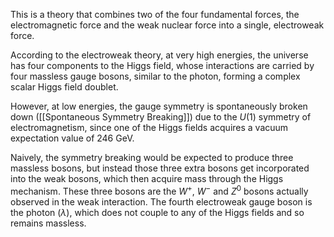 This is a theory that combines two of the four fundamental forces, the electromagnetic force and the weak nuclear force into a single, electroweak force.

According to the electroweak theory, at very high energies, the universe has four components to the Higgs field, whose interactions are carried by four massless gauge bosons, similar to the photon, forming a complex scalar Higgs field doublet.

However, at low energies, the gauge symmetry is spontaneously broken down ([[Spontaneous Symmetry Breaking]]) due to the $U(1)$ symmetry of electromagnetism, since one of the Higgs fields acquires a vacuum expectation value of 246 GeV.

Naively, the symmetry breaking would be expected to produce three massless bosons, but instead those three extra bosons get incorporated into the weak bosons, which then acquire mass through the Higgs mechanism. These three bosons are the $W^+$, $W^-$ and $Z^0$ bosons actually observed in the weak interaction. The fourth electroweak gauge boson is the photon ($\lambda$), which does not couple to any of the Higgs fields and so remains massless.